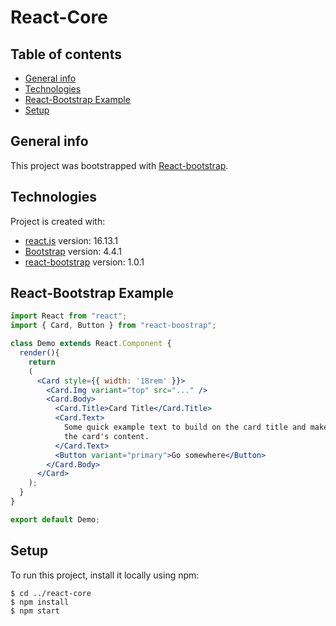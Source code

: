 # React-Core

## Table of contents
* [General info](#general-info)
* [Technologies](#technologies)
* [React-Bootstrap Example](#react-bootstrap-example)
* [Setup](#setup)


## General info
This project was bootstrapped with [React-bootstrap](react-bootstrap.github.io/).


## Technologies
Project is created with:
* [react.js](https://reactjs.org) version: 16.13.1
* [Bootstrap](getbootstrap.com) version: 4.4.1
* [react-bootstrap](https://react-bootstrap.github.io) version: 1.0.1


## React-Bootstrap Example

```jsx
import React from "react";
import { Card, Button } from "react-boostrap";

class Demo extends React.Component {
  render(){
    return
    (
      <Card style={{ width: '18rem' }}>
        <Card.Img variant="top" src="..." />
        <Card.Body>
          <Card.Title>Card Title</Card.Title>
          <Card.Text>
            Some quick example text to build on the card title and make up the bulk of
            the card's content.
          </Card.Text>
          <Button variant="primary">Go somewhere</Button>
        </Card.Body>
      </Card>
    );
  }
}

export default Demo;
```

## Setup
To run this project, install it locally using npm:

```
$ cd ../react-core 
$ npm install
$ npm start
```
